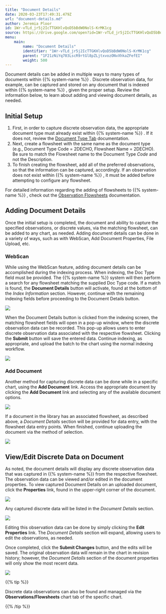 ```yaml
---
title: "Document Details"
date: 2020-03-23T17:49:31.479Z
url: "document-details.md"
author: Jeremia Ploor
id: 1Wr-vTLd_jr5j2IcTTGKHlvQoD5bBdW0NolS-KrMK1cg
source: https://drive.google.com/open?id=1Wr-vTLd_jr5j2IcTTGKHlvQoD5bBdW0NolS-KrMK1cg
menu:
    main:
        name: "Document Details"
        identifier: "1Wr-vTLd_jr5j2IcTTGKHlvQoD5bBdW0NolS-KrMK1cg"
        parent: "1F21zNiYq703LscR9rtGl8pZLjtxvozONvXhkaZFefEI"
        weight: 500
---
```

Document details can be added in multiple ways to many types of documents within {{% system-name %}} . Discrete observation data, for example, can be captured and stored on any document that is indexed within {{% system-name %}} , given the proper setup. Review the information below, to learn about adding and viewing document details, as needed.

## Initial Setup

1. First, in order to capture discrete observation data, the appropriate document type must already exist within {{% system-name %}} . If it does not, review the [Document Type Tab](document-type-tab.md) documentation.
2. Next, create a flowsheet with the same name as the document type (e.g., Document Type Code = 2DECHO, Flowsheet Name = 2DECHO). Be sure to match the Flowsheet name to the Document Type <em>Code</em> and not the Description.
3. To finish creating the flowsheet, add all of the preferred observations, so that the information can be captured, accordingly. If an observation does not exist within {{% system-name %}} , it must be added before attempting to configure any flowsheet.

For detailed information regarding the adding of flowsheets to {{% system-name %}} , check out the [Observation Flowsheets](observation-flowsheets.md) documentation.

## Adding Document Details

Once the initial setup is completed, the document and ability to capture the specified observations, or discrete values, via the matching flowsheet, can be added to any chart, as needed. Adding document details can be done in a variety of ways, such as with WebScan, Add Document Properties, File Upload, etc.

### WebScan

While using the WebScan feature, adding document details can be accomplished during the indexing process. When indexing, the Doc Type field must be provided. The {{% system-name %}} system will then perform a search for any flowsheet matching the supplied Doc Type code. If a match is found, the **Document Details** button will activate, found at the bottom of the *Index Information* section. However, continue with the remaining indexing fields before proceeding to the Document Details button.

![](external_files/532dd4d4edcc28dac1947253310bb140.png)

When the Document Details button is clicked from the indexing screen, the matching flowsheet fields will open in a pop-up window, where the discrete observation data can be recorded. This pop-up allows users to enter discrete observation data associated with the respective flowsheet. Clicking the **Submit** button will save the entered data. Continue indexing, as appropriate, and upload the batch to the chart using the normal indexing workflow.

![](external_files/f46849c71a7860b3aceea43948ffba37.png)

### Add Document

Another method for capturing discrete data can be done while in a specific chart, using the **Add Document** link. Access the appropriate document by clicking the **Add Document** link and selecting any of the available document options.

![](external_files/b8de25c205b9ff3d7334dccb5a3d179d.png)

If a document in the library has an associated flowsheet, as described above, a *Document Details* section will be provided for data entry, with the flowsheet data entry points. When finished, continue uploading the document via the method of selection.

![](external_files/9b92878e0be80bf5f3cde114f301dd5e.png)

## View/Edit Discrete Data on Document

As noted, the document details will display any discrete observation data that was captured in {{% system-name %}} from the respective flowsheet. The observation data can be viewed and/or edited in the document properties. To view captured Document Details on an uploaded document, click the **Properties** link, found in the upper-right corner of the document.

![](external_files/740f5aa49d54fe5efafe2089c4f1f729.png)

Any captured discrete data will be listed in the *Document Details* section.

![](external_files/5c9e635e408997e92cc20f51b3b96c13.png)

Editing this observation data can be done by simply clicking the **Edit Properties** link. The *Document Details* section will expand, allowing users to edit the observations, as needed.

Once completed, click the **Submit Changes** button, and the edits will be saved. The original observation data will remain in the chart in revision history; however, the *Document Details* section of the document properties will only show the most recent data.

![](external_files/9e6b20e39550d6bfde46ec2d468f3afe.png)

{{% tip %}}

Discrete data observations can also be found and managed via the **Observations/Flowsheets** chart tab of the specific chart.

{{% /tip %}}


